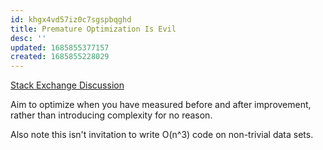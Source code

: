 ```yaml
---
id: khgx4vd57iz0c7sgspbqghd
title: Premature Optimization Is Evil
desc: ''
updated: 1685855377157
created: 1685855228029
---
```


[Stack Exchange Discussion](https://softwareengineering.stackexchange.com/questions/80084/is-premature-optimization-really-the-root-of-all-evil)

Aim to optimize when you have measured before and after improvement, rather than introducing complexity for no reason. 

Also note this isn't invitation to write O(n^3) code on non-trivial data sets.